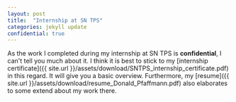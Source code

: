 ```yaml
---
layout: post
title:  "Internship at SN TPS"
categories: jekyll update
confidential: true
---
```


As the work I completed during my internship at SN TPS is __confidential__, I can't tell you much about it.
I think it is best to stick to my [internship certificate]({{ site.url }}/assets/download/SNTPS_internship_certificate.pdf) in this regard. It will give you a basic overview. Furthermore, my [resume]({{ site.url }}/assets/download/resume_Donald_Pfaffmann.pdf) also elaborates to some extend about my work there.

